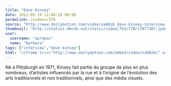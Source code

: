 ```yaml
---
title: "Dave Kinsey"
date: 2012-05-19 12:04:19 00:00
permalink: /videos/378
source: "http://www.dailymotion.com/video/xa60zb_dave-kinsey-interview_creation"
thumbnail: "http://static2.dmcdn.net/static/video/763/770/17077367:jpeg_preview_large.jpg?20110821123500"
user:
  username: "apropos"
  name: "Barbara"
tags: ["interview","dave kinsey"]
html: "<iframe src=\"http://www.dailymotion.com/embed/video/xa60zb\" width=\"480\" height=\"276\" frameborder=\"0\"></iframe>"
---
```


Né à Pittsburgh en 1971, Kinsey fait partie du groupe de plus en plus nombreux, d’artistes influencés par la rue et à l’origine de l’évolution des arts traditionnels et non traditionnels, ainsi que des média visuels.